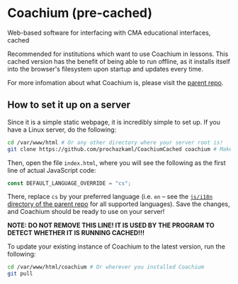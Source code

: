 # Coachium (pre-cached)
Web-based software for interfacing with CMA educational interfaces, cached

Recommended for institutions which want to use Coachium in lessons. This cached version has the benefit of being able to run offline, as it installs itself into the browser's filesystem upon startup and updates every time.

For more infomation about what Coachium is, please visit the [parent repo](https://github.com/prochazkaml/Coachium).

## How to set it up on a server

Since it is a simple static webpage, it is incredibly simple to set up. If you have a Linux server, do the following:

```bash
cd /var/www/html # Or any other directory where your server root is!
git clone https://github.com/prochazkaml/CoachiumCached coachium # Make the downloaded repo lower-case
```

Then, open the file `index.html`, where you will see the following as the first line of actual JavaScript code:

```js
const DEFAULT_LANGUAGE_OVERRIDE = "cs";
```

There, replace `cs` by your preferred language (i.e. `en` – see the [`js/i18n` directory of the parent repo](https://github.com/prochazkaml/Coachium/tree/master/js/i18n) for all supported languages). Save the changes, and Coachium should be ready to use on your server!

**NOTE: DO NOT REMOVE THIS LINE! IT IS USED BY THE PROGRAM TO DETECT WHETHER IT IS RUNNING CACHED!!!**

To update your existing instance of Coachium to the latest version, run the following:

```bash
cd /var/www/html/coachium # Or wherever you installed Coachium
git pull
```
